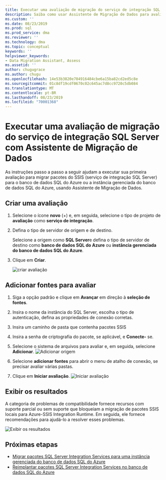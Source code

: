 ```yaml
---
title: Executar uma avaliação de migração do serviço de integração SQL Server (Assistente de Migração de Dados) | Microsoft Docs
description: Saiba como usar Assistente de Migração de Dados para avaliar um serviço de integração de SQL Server local antes de migrar para o banco de dados SQL do Azure ou a instância gerenciada do banco de dados SQL do Azure
ms.custom: ''
ms.date: 08/23/2019
ms.prod: sql
ms.prod_service: dma
ms.reviewer: ''
ms.technology: dma
ms.topic: conceptual
keywords: ''
helpviewer_keywords:
- Data Migration Assistant, Assess
ms.assetid: ''
author: chugugrace
ms.author: chugu
ms.openlocfilehash: 14e53b3820e784916484cbe6a15ba82cd2ed5c8e
ms.sourcegitcommit: 01c8df19cdf0670c02c645ac7d8cc9720c5db084
ms.translationtype: MT
ms.contentlocale: pt-BR
ms.lasthandoff: 08/23/2019
ms.locfileid: "70001368"
---
```

# <a name="perform-a-sql-server-integration-service-migration-assessment-with-data-migration-assistant"></a>Executar uma avaliação de migração do serviço de integração SQL Server com Assistente de Migração de Dados

As instruções passo a passo a seguir ajudam a executar sua primeira avaliação para migrar pacotes do SSIS (serviço de integração SQL Server) para o banco de dados SQL do Azure ou a instância gerenciada do banco de dados SQL do Azure, usando Assistente de Migração de Dados.

## <a name="create-an-assessment"></a>Criar uma avaliação

1. Selecione o ícone **novo** (+) e, em seguida, selecione o tipo de projeto de **avaliação** como **serviço de integração**.

1. Defina o tipo de servidor de origem e de destino.

    Selecione a origem como **SQL Server**e defina o tipo de servidor de destino como **banco de dados SQL do Azure** ou **instância gerenciada do banco de dados SQL do Azure**.

1. Clique em **Criar**.

    ![criar avaliação](media/dma-assess-ssis/dma-assess-ssis-create.png)

## <a name="add-sources-to-assess"></a>Adicionar fontes para avaliar

1. Siga a opção padrão e clique em **Avançar** em direção à **seleção de fontes**.

1. Insira o nome da instância do SQL Server, escolha o tipo de autenticação, defina as propriedades de conexão corretas.
1. Insira um caminho de pasta que contenha pacotes SSIS
1. Insira a senha de criptografia do pacote, se aplicável, e **Conecte-** se.
1. Selecione o sistema de arquivos para avaliar e, em seguida, selecione **Adicionar**.
  ![Adicionar origem](media/dma-assess-ssis/dma-assess-ssis-addsource.png)
1. Selecione **adicionar fontes** para abrir o menu de atalho de conexão, se precisar avaliar várias pastas.
1. Clique em **Iniciar avaliação**.
  ![Iniciar avaliação](media/dma-assess-ssis/dma-assess-ssis-assess.png)

## <a name="view-results"></a>Exibir os resultados

A categoria de problemas de compatibilidade fornece recursos com suporte parcial ou sem suporte que bloqueiam a migração de pacotes SSIS locais para Azure-SSIS Integration Runtime. Em seguida, ele fornece recomendações para ajudá-lo a resolver esses problemas.

![Exibir os resultados](media/dma-assess-ssis/dma-assess-ssis-result.png)

## <a name="next-steps"></a>Próximas etapas

- [Migrar pacotes SQL Server Integration Services para uma instância gerenciada do banco de dados SQL do Azure](https://docs.microsoft.com/en-us/azure/dms/how-to-migrate-ssis-packages-managed-instance)
- [Reimplantar pacotes SQL Server Integration Services no banco de dados SQL do Azure](https://docs.microsoft.com/en-us/azure/dms/how-to-migrate-ssis-packages)
